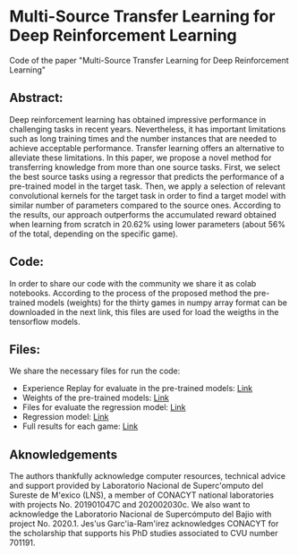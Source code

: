 # Multi-Source Transfer Learning for Deep Reinforcement Learning
Code of the paper "Multi-Source Transfer Learning for Deep Reinforcement Learning"

## Abstract:
Deep reinforcement learning has obtained impressive performance in challenging tasks in recent years. Nevertheless, it has important limitations such as long training times and the number instances that are needed to achieve acceptable performance. Transfer learning offers an alternative to alleviate these limitations. In this paper, we propose a novel method for transferring knowledge from more than one source tasks. First, we select the best source tasks using a regressor that predicts the performance of a pre-trained model in the target task. Then, we apply a selection of relevant convolutional kernels for the target task in order to find a target model with similar number of parameters compared to the source ones. According to the results, our approach outperforms the accumulated reward obtained when learning from scratch in 20.62\% using lower parameters (about 56\% of the total, depending on the specific game).

## Code:
In order to share our code with the community we share it as colab notebooks. According to the process of the proposed method the pre-trained models (weights) for the thirty games in numpy array format can be downloaded in the next link, this files are used for load the weigths in the tensorflow models. 

## Files:
We share the necessary files for run the code:

- Experience Replay for evaluate in the pre-trained models: [Link](https://www.google.com/url?q=https%3A%2F%2Fmega.nz%2Ffile%2FpldVXILK%23uIV1WwbCLqX5cRXGurPQUvPsyGn-_6UMGsXx7neCwXQ&sa=D)
- Weights of the pre-trained models: [Link](https://www.google.com/url?q=https%3A%2F%2Fmega.nz%2Ffile%2FYwFxRCoS%230NShbFwSujwRZ_EfgfiUfooM2-32FFcvMT9Mk8YRj0Y&sa=D)
- Files for evaluate the regression model: [Link](https://www.google.com/url?q=https%3A%2F%2Fmega.nz%2Ffile%2FpoMXES6D%23L-HOrf59YOHKQAtTTUnfecXP4t9slRpo6MCRGnX9SO8&sa=D)
- Regression model: [Link](https://www.google.com/url?q=https%3A%2F%2Fmega.nz%2Ffile%2Fg8FjhSoL%23mZDdAaRdk84W-c8tLxvHiIwfrEEy54bOVYwRuSQRUvo&sa=D)
- Full results for each game: [Link](https://www.google.com/url?q=https%3A%2F%2Fmega.nz%2Ffile%2FFxVn0CjD%23VFdun2a66X17oeYpmU9hjs1C5arvA_ekCkFhDQUBSHQ&sa=D)

## Aknowledgements
The authors thankfully acknowledge computer resources, technical advice and support provided by Laboratorio Nacional de Superc\'omputo del Sureste de M\'exico (LNS), a member of CONACYT national laboratories with projects No. 201901047C and 202002030c. We also want to acknowledge the Laboratorio Nacional de Supercómputo del Bajio with project No. 2020.1.  Jes\'us Garc\'ia-Ram\'irez acknowledges CONACYT for the scholarship that supports his PhD studies associated to CVU number 701191. 
